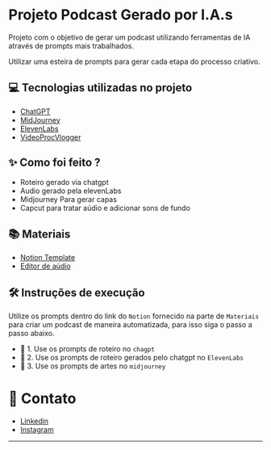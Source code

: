 
# Projeto Podcast Gerado por I.A.s

Projeto com o objetivo de gerar um podcast utilizando ferramentas de IA através de prompts mais trabalhados.

Utilizar uma esteira de prompts para gerar cada etapa do processo criativo.

## 💻 Tecnologias utilizadas no projeto

- [ChatGPT](https://chat.openai.com/) 
- [MidJourney](https://www.midjourney.co/)
- [ElevenLabs](https://beta.elevenlabs.io/)
- [VideoProcVlogger](https://www.videoproc.com/video-editing-software/)

## ✨ Como foi feito ?

- Roteiro gerado via chatgpt
- Audio gerado pela elevenLabs
- Midjourney Para gerar capas
- Capcut para tratar aúdio e adicionar sons de fundo

## 📚 Materiais

- [Notion Template](https://furry-cow-6f0.notion.site/Podcast-Shell-Runner-A-Jornada-Pelo-Universo-do-C-digo-98249ec5b2ba4e87942ea812e67e97b6)
- [Editor de aúdio](https://www.videoproc.com/video-editing-software/)


## 🛠️ Instruções de execução

Utilize os prompts dentro do link do `Notion` fornecido na parte de `Materiais` para criar um podcast de maneira automatizada, para isso siga o passo a passo abaixo.

-  🤔 1. Use os prompts de roteiro no `chagpt`
-  🤔 2. Use os prompts de roteiro gerados pelo chatgpt no  `ElevenLabs`
-  🤔 3. Use os prompts de artes no `midjourney`

# 📱 Contato
- [Linkedin](https://www.linkedin.com/in/matheus-santana-76ab83204/)
- [Instagram](https://www.instagram.com/santana48260/)

---